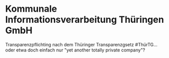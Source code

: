 # Kommunale Informationsverarbeitung Thüringen GmbH

Transparenzpflichting nach dem Thüringer Transparenzgsetz #ThürTG... oder etwa doch einfach nur "yet another totally private company"?
